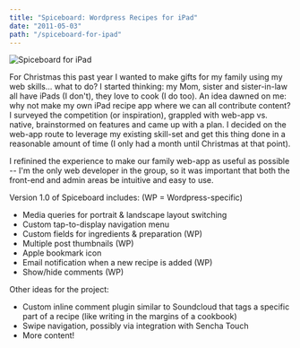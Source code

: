 ```yaml
---
title: "Spiceboard: Wordpress Recipes for iPad"
date: "2011-05-03"
path: "/spiceboard-for-ipad"
---
```


![Spiceboard for iPad](/wp-content/uploads/2011/05/spiceboard-web2.jpg)

For Christmas this past year I wanted to make gifts for my family using my web skills... what to do? I started thinking: my Mom, sister and sister-in-law all have iPads (I don't), they love to cook (I do too). An idea dawned on me: why not make my own iPad recipe app where we can all contribute content? I surveyed the competition (or inspiration), grappled with web-app vs. native, brainstormed on features and came up with a plan. I decided on the web-app route to leverage my existing skill-set and get this thing done in a reasonable amount of time (I only had a month until Christmas at that point).

I refinined the experience to make our family web-app as useful as possible -- I'm the only web developer in the group, so it was important that both the front-end and admin areas be intuitive and easy to use.

Version 1.0 of Spiceboard includes: (WP = Wordpress-specific)

- Media queries for portrait & landscape layout switching
- Custom tap-to-display navigation menu
- Custom fields for ingredients & preparation (WP)
- Multiple post thumbnails (WP)
- Apple bookmark icon
- Email notification when a new recipe is added (WP)
- Show/hide comments (WP)

Other ideas for the project:

- Custom inline comment plugin similar to Soundcloud that tags a specific part of a recipe (like writing in the margins of a cookbook)
- Swipe navigation, possibly via integration with Sencha Touch
- More content!
